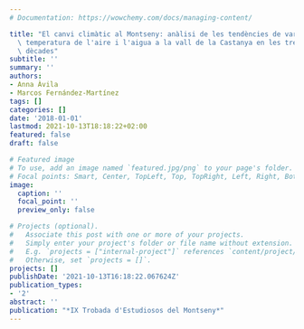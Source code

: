 ```yaml
---
# Documentation: https://wowchemy.com/docs/managing-content/

title: "El canvi climàtic al Montseny: anàlisi de les tendències de variació de la\
  \ temperatura de l'aire i l'aigua a la vall de la Castanya en les tres darreres\
  \ dècades"
subtitle: ''
summary: ''
authors:
- Anna Àvila
- Marcos Fernández-Martínez
tags: []
categories: []
date: '2018-01-01'
lastmod: 2021-10-13T18:18:22+02:00
featured: false
draft: false

# Featured image
# To use, add an image named `featured.jpg/png` to your page's folder.
# Focal points: Smart, Center, TopLeft, Top, TopRight, Left, Right, BottomLeft, Bottom, BottomRight.
image:
  caption: ''
  focal_point: ''
  preview_only: false

# Projects (optional).
#   Associate this post with one or more of your projects.
#   Simply enter your project's folder or file name without extension.
#   E.g. `projects = ["internal-project"]` references `content/project/deep-learning/index.md`.
#   Otherwise, set `projects = []`.
projects: []
publishDate: '2021-10-13T16:18:22.067624Z'
publication_types:
- '2'
abstract: ''
publication: "*IX Trobada d'Estudiosos del Montseny*"
---
```

